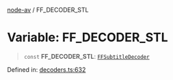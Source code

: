 [node-av](../globals.md) / FF\_DECODER\_STL

# Variable: FF\_DECODER\_STL

> `const` **FF\_DECODER\_STL**: [`FFSubtitleDecoder`](../type-aliases/FFSubtitleDecoder.md)

Defined in: [decoders.ts:632](https://github.com/seydx/av/blob/f8631fc881b394300b1479f511d55cf1c370a87f/src/constants/decoders.ts#L632)
